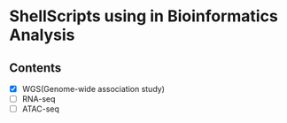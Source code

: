 # ShellScripts using in Bioinformatics Analysis

## Contents

* [x] WGS(Genome-wide association study)
* [ ] RNA-seq
* [ ] ATAC-seq